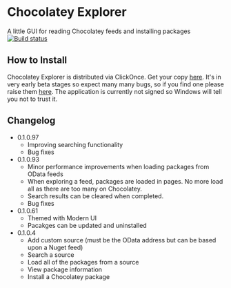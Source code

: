 Chocolatey Explorer
==================
A little GUI for reading Chocolatey feeds and installing packages
[![Build status](https://ci.appveyor.com/api/projects/status/r3h6ou8b8doydef2)](https://ci.appveyor.com/project/james-dibble/chocolateyexplorer)

How to Install
------------------
Chocolatey Explorer is distributed via ClickOnce.  Get your copy [here](http://chocolatey-explorer.jdibble.co.uk/ChocolateyExplorer.application).  It's in very early beta stages so expect many many bugs, so if you find one please raise them [here](https://github.com/james-dibble/ChocolateyExplorer/issues).  The application is currently not signed so Windows will tell you not to trust it.

Changelog
---------
* 0.1.0.97
    + Improving searching functionality
    + Bug fixes
* 0.1.0.93
    + Minor performance improvements when loading packages from OData feeds
    + When exploring a feed, packages are loaded in pages.  No more load all as there
      are too many on Chocolatey.
    + Search results can be cleared when completed.
    + Bug fixes
* 0.1.0.61
    + Themed with Modern UI
    + Pacakges can be updated and uninstalled
* 0.1.0.4
    + Add custom source (must be the OData address but can be based upon a Nuget feed)
    + Search a source
    + Load all of the packages from a source
    + View package information
    + Install a Chocolatey package
